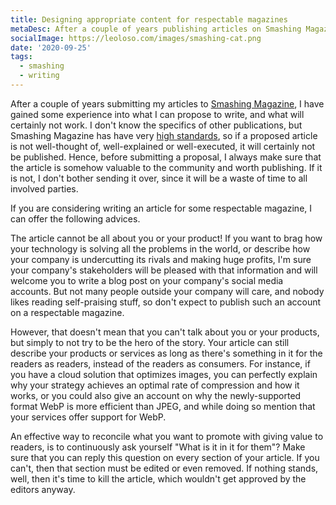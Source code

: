 ```yaml
---
title: Designing appropriate content for respectable magazines
metaDesc: After a couple of years publishing articles on Smashing Magazine, I have gained some experience into what is good to write about. Here are my tips.
socialImage: https://leoloso.com/images/smashing-cat.png
date: '2020-09-25'
tags:
  - smashing
  - writing
---
```


After a couple of years submitting my articles to [Smashing Magazine](https://www.smashingmagazine.com), I have gained some experience into what I can propose to write, and what will certainly not work. I don't know the specifics of other publications, but Smashing Magazine has have very [high standards](https://www.smashingmagazine.com/editorial-process/), so if a proposed article is not well-thought of, well-explained or well-executed, it will certainly not be published. Hence, before submitting a proposal, I always make sure that the article is somehow valuable to the community and worth publishing. If it is not, I don't bother sending it over, since it will be a waste of time to all involved parties. 

If you are considering writing an article for some respectable magazine, I can offer the following advices.

The article cannot be all about you or your product! If you want to brag how your technology is solving all the problems in the world, or describe how your company is undercutting its rivals and making huge profits, I'm sure your company's stakeholders will be pleased with that information and will welcome you to write a blog post on your company's social media accounts. But not many people outside your company will care, and nobody likes reading self-praising stuff, so don't expect to publish such an account on a respectable magazine.

However, that doesn't mean that you can't talk about you or your products, but simply to not try to be the hero of the story. Your article can still describe your products or services as long as there's something in it for the readers as readers, instead of the readers as consumers. For instance, if you have a cloud solution that optimizes images, you can perfectly explain why your strategy achieves an optimal rate of compression and how it works, or you could also give an account on why the newly-supported format WebP is more efficient than JPEG, and while doing so mention that your services offer support for WebP. 

An effective way to reconcile what you want to promote with giving value to readers, is to continuously ask yourself "What is it in it for them"? Make sure that you can reply this question on every section of your article. If you can't, then that section must be edited or even removed. If nothing stands, well, then it's time to kill the article, which wouldn't get approved by the editors anyway.